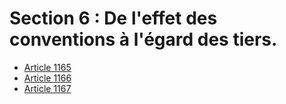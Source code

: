 # Section 6 : De l'effet des conventions à l'égard des tiers.

- [Article 1165](article-1165.md)
- [Article 1166](article-1166.md)
- [Article 1167](article-1167.md)
